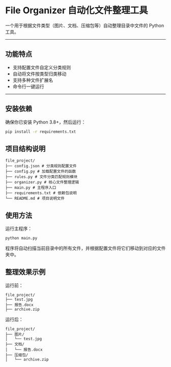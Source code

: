 # File Organizer 自动化文件整理工具

一个用于根据文件类型（图片、文档、压缩包等）自动整理目录中文件的 Python 工具。

---

## 功能特点

- 支持配置文件自定义分类规则
- 自动将文件按类型归类移动
- 支持多种文件扩展名
- 命令行一键运行

---

## 安装依赖

确保你已安装 Python 3.8+，然后运行：

```bash
pip install -r requirements.txt
```

## 项目结构说明
```
file_project/
├── config.json # 分类规则配置文件
├── config.py # 加载配置文件的函数
├── rules.py # 文件分类匹配规则模块
├── organizer.py # 核心文件整理逻辑
├── main.py # 主程序入口
├── requirements.txt # 依赖包说明
└── README.md # 项目说明文件
```

## 使用方法
运行主程序：
```
python main.py
```
程序将自动扫描当前目录中的所有文件，并根据配置文件将它们移动到对应的文件夹中。

## 整理效果示例
运行前：
```
file_project/
├── test.jpg
├── 报告.docx
├── archive.zip
```
运行后：
```
file_project/
├── 图片/
│   └── test.jpg
├── 文档/
│   └── 报告.docx
├── 压缩包/
│   └── archive.zip
```